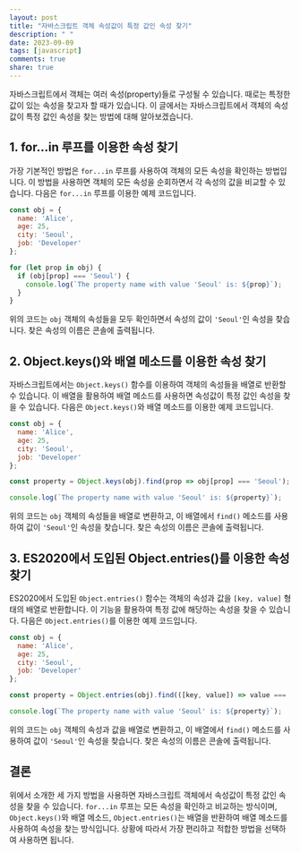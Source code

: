 ```yaml
---
layout: post
title: "자바스크립트 객체 속성값이 특정 값인 속성 찾기"
description: " "
date: 2023-09-09
tags: [javascript]
comments: true
share: true
---
```


자바스크립트에서 객체는 여러 속성(property)들로 구성될 수 있습니다. 때로는 특정한 값이 있는 속성을 찾고자 할 때가 있습니다. 이 글에서는 자바스크립트에서 객체의 속성값이 특정 값인 속성을 찾는 방법에 대해 알아보겠습니다.

## 1. for...in 루프를 이용한 속성 찾기

가장 기본적인 방법은 `for...in` 루프를 사용하여 객체의 모든 속성을 확인하는 방법입니다. 이 방법을 사용하면 객체의 모든 속성을 순회하면서 각 속성의 값을 비교할 수 있습니다. 다음은 `for...in` 루프를 이용한 예제 코드입니다.

```javascript
const obj = {
  name: 'Alice',
  age: 25,
  city: 'Seoul',
  job: 'Developer'
};

for (let prop in obj) {
  if (obj[prop] === 'Seoul') {
    console.log(`The property name with value 'Seoul' is: ${prop}`);
  }
}
```

위의 코드는 `obj` 객체의 속성들을 모두 확인하면서 속성의 값이 `'Seoul'`인 속성을 찾습니다. 찾은 속성의 이름은 콘솔에 출력됩니다.

## 2. Object.keys()와 배열 메소드를 이용한 속성 찾기

자바스크립트에서는 `Object.keys()` 함수를 이용하여 객체의 속성들을 배열로 반환할 수 있습니다. 이 배열을 활용하여 배열 메소드를 사용하면 속성값이 특정 값인 속성을 찾을 수 있습니다. 다음은 `Object.keys()`와 배열 메소드를 이용한 예제 코드입니다.

```javascript
const obj = {
  name: 'Alice',
  age: 25,
  city: 'Seoul',
  job: 'Developer'
};

const property = Object.keys(obj).find(prop => obj[prop] === 'Seoul');

console.log(`The property name with value 'Seoul' is: ${property}`);
```

위의 코드는 `obj` 객체의 속성들을 배열로 변환하고, 이 배열에서 `find()` 메소드를 사용하여 값이 `'Seoul'`인 속성을 찾습니다. 찾은 속성의 이름은 콘솔에 출력됩니다.

## 3. ES2020에서 도입된 Object.entries()를 이용한 속성 찾기

ES2020에서 도입된 `Object.entries()` 함수는 객체의 속성과 값을 `[key, value]` 형태의 배열로 반환합니다. 이 기능을 활용하여 특정 값에 해당하는 속성을 찾을 수 있습니다. 다음은 `Object.entries()`를 이용한 예제 코드입니다.

```javascript
const obj = {
  name: 'Alice',
  age: 25,
  city: 'Seoul',
  job: 'Developer'
};

const property = Object.entries(obj).find(([key, value]) => value === 'Seoul')[0];

console.log(`The property name with value 'Seoul' is: ${property}`);
```

위의 코드는 `obj` 객체의 속성과 값을 배열로 변환하고, 이 배열에서 `find()` 메소드를 사용하여 값이 `'Seoul'`인 속성을 찾습니다. 찾은 속성의 이름은 콘솔에 출력됩니다.

## 결론

위에서 소개한 세 가지 방법을 사용하면 자바스크립트 객체에서 속성값이 특정 값인 속성을 찾을 수 있습니다. `for...in` 루프는 모든 속성을 확인하고 비교하는 방식이며, `Object.keys()`와 배열 메소드, `Object.entries()`는 배열을 반환하여 배열 메소드를 사용하여 속성을 찾는 방식입니다. 상황에 따라서 가장 편리하고 적합한 방법을 선택하여 사용하면 됩니다.